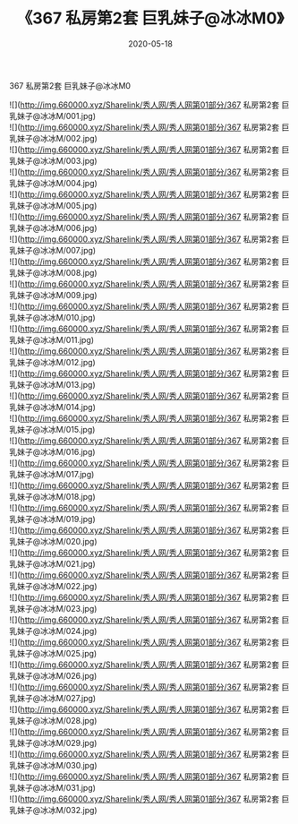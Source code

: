 ﻿---
layout: post
title:  《367 私房第2套 巨乳妹子@冰冰M0》
date:   2020-05-18
img: http://img.660000.xyz/Sharelink/秀人网/秀人网第01部分/367 私房第2套 巨乳妹子@冰冰M0/000.jpg
categories: [美女, 清纯, 唯美]
---

367 私房第2套 巨乳妹子@冰冰M0

  ![](http://img.660000.xyz/Sharelink/秀人网/秀人网第01部分/367 私房第2套 巨乳妹子@冰冰M/001.jpg) <br> ![](http://img.660000.xyz/Sharelink/秀人网/秀人网第01部分/367 私房第2套 巨乳妹子@冰冰M/002.jpg) <br> ![](http://img.660000.xyz/Sharelink/秀人网/秀人网第01部分/367 私房第2套 巨乳妹子@冰冰M/003.jpg) <br> ![](http://img.660000.xyz/Sharelink/秀人网/秀人网第01部分/367 私房第2套 巨乳妹子@冰冰M/004.jpg) <br> ![](http://img.660000.xyz/Sharelink/秀人网/秀人网第01部分/367 私房第2套 巨乳妹子@冰冰M/005.jpg) <br> ![](http://img.660000.xyz/Sharelink/秀人网/秀人网第01部分/367 私房第2套 巨乳妹子@冰冰M/006.jpg) <br> ![](http://img.660000.xyz/Sharelink/秀人网/秀人网第01部分/367 私房第2套 巨乳妹子@冰冰M/007.jpg) <br> ![](http://img.660000.xyz/Sharelink/秀人网/秀人网第01部分/367 私房第2套 巨乳妹子@冰冰M/008.jpg) <br> ![](http://img.660000.xyz/Sharelink/秀人网/秀人网第01部分/367 私房第2套 巨乳妹子@冰冰M/009.jpg) <br> ![](http://img.660000.xyz/Sharelink/秀人网/秀人网第01部分/367 私房第2套 巨乳妹子@冰冰M/010.jpg) <br> ![](http://img.660000.xyz/Sharelink/秀人网/秀人网第01部分/367 私房第2套 巨乳妹子@冰冰M/011.jpg) <br> ![](http://img.660000.xyz/Sharelink/秀人网/秀人网第01部分/367 私房第2套 巨乳妹子@冰冰M/012.jpg) <br> ![](http://img.660000.xyz/Sharelink/秀人网/秀人网第01部分/367 私房第2套 巨乳妹子@冰冰M/013.jpg) <br> ![](http://img.660000.xyz/Sharelink/秀人网/秀人网第01部分/367 私房第2套 巨乳妹子@冰冰M/014.jpg) <br> ![](http://img.660000.xyz/Sharelink/秀人网/秀人网第01部分/367 私房第2套 巨乳妹子@冰冰M/015.jpg) <br> ![](http://img.660000.xyz/Sharelink/秀人网/秀人网第01部分/367 私房第2套 巨乳妹子@冰冰M/016.jpg) <br> ![](http://img.660000.xyz/Sharelink/秀人网/秀人网第01部分/367 私房第2套 巨乳妹子@冰冰M/017.jpg) <br> ![](http://img.660000.xyz/Sharelink/秀人网/秀人网第01部分/367 私房第2套 巨乳妹子@冰冰M/018.jpg) <br> ![](http://img.660000.xyz/Sharelink/秀人网/秀人网第01部分/367 私房第2套 巨乳妹子@冰冰M/019.jpg) <br> ![](http://img.660000.xyz/Sharelink/秀人网/秀人网第01部分/367 私房第2套 巨乳妹子@冰冰M/020.jpg) <br> ![](http://img.660000.xyz/Sharelink/秀人网/秀人网第01部分/367 私房第2套 巨乳妹子@冰冰M/021.jpg) <br> ![](http://img.660000.xyz/Sharelink/秀人网/秀人网第01部分/367 私房第2套 巨乳妹子@冰冰M/022.jpg) <br> ![](http://img.660000.xyz/Sharelink/秀人网/秀人网第01部分/367 私房第2套 巨乳妹子@冰冰M/023.jpg) <br> ![](http://img.660000.xyz/Sharelink/秀人网/秀人网第01部分/367 私房第2套 巨乳妹子@冰冰M/024.jpg) <br> ![](http://img.660000.xyz/Sharelink/秀人网/秀人网第01部分/367 私房第2套 巨乳妹子@冰冰M/025.jpg) <br> ![](http://img.660000.xyz/Sharelink/秀人网/秀人网第01部分/367 私房第2套 巨乳妹子@冰冰M/026.jpg) <br> ![](http://img.660000.xyz/Sharelink/秀人网/秀人网第01部分/367 私房第2套 巨乳妹子@冰冰M/027.jpg) <br> ![](http://img.660000.xyz/Sharelink/秀人网/秀人网第01部分/367 私房第2套 巨乳妹子@冰冰M/028.jpg) <br> ![](http://img.660000.xyz/Sharelink/秀人网/秀人网第01部分/367 私房第2套 巨乳妹子@冰冰M/029.jpg) <br> ![](http://img.660000.xyz/Sharelink/秀人网/秀人网第01部分/367 私房第2套 巨乳妹子@冰冰M/030.jpg) <br> ![](http://img.660000.xyz/Sharelink/秀人网/秀人网第01部分/367 私房第2套 巨乳妹子@冰冰M/031.jpg) <br> ![](http://img.660000.xyz/Sharelink/秀人网/秀人网第01部分/367 私房第2套 巨乳妹子@冰冰M/032.jpg) <br>